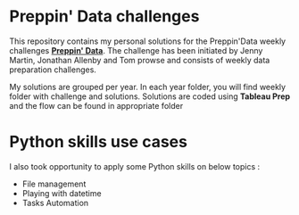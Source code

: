 # Preppin' Data challenges

This repository contains my personal solutions for the Preppin'Data weekly challenges **[Preppin' Data](https://preppindata.blogspot.com/)**. The challenge has been initiated by Jenny Martin, Jonathan Allenby and Tom prowse and consists of weekly data preparation challenges.

My solutions are grouped per year. 
In each year folder, you will find weekly folder with challenge and solutions.
Solutions are coded using **Tableau Prep** and the flow can be found in appropriate folder


# Python skills use cases

I also took opportunity to apply some Python skills on below topics :
- File management
- Playing with datetime
- Tasks Automation

